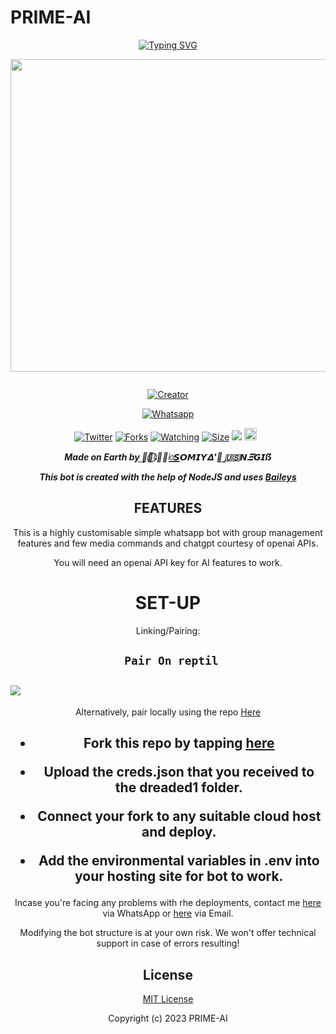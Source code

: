 # PRIME-AI
<div align="center">
<a href="https://git.io/typing-svg"><img src="https://readme-typing-svg.demolab.com?font=Black+Ops+One&size=50&pause=1000&color=1BAFBAFF&center=true&width=910&height=100&lines=PRIME-AI;WHATSAPP+BOT;CREATED+BY+DARK_INTENT" alt="Typing SVG" /></a>
  </p>
  
<p align="center">
<img src="https://telegra.ph/file/249815a9c49ee31be4d92.jpg" width="650" height="500"/>
</p>
<p align="center">
  <a href="#"><img src="http://readme-typing-svg.herokuapp.com?color=d1fa02&center=true&vCenter=true&multiline=false&lines=PRIME-AI+WHATSAPP+BOT" alt="">
</p>
<p align="center">
<a href="#"><img title="Creator" src="https://img.shields.io/badge/Creator-SOMIYA_NEGI-red.svg?style=for-the-badge&logo=github"></a>
</p>
<p align="center">
<a href="'https://wa.me/254102074064yoh+ا۬͢𝆺𝅥⃝🏴‍☠️𝄄꯭𝙎𝙊𝙈𝙄𝙔𝝙'᭄͢ 🇺🇸𝙉𝜩‌𝙂𝙄ẞ +nishow+venye+nitadeploy+drex-ai'"><img title="Whatsapp" src="'https://wa.me/254740782927yoh+ا۬͢𝆺𝅥⃝🏴‍☠️𝄄꯭𝙎𝙊𝙈𝙄𝙔𝝙'᭄͢ 🇺🇸𝙉𝜩‌𝙂𝙄ẞ⸼ +nishow+venye+nitadeploy+prime-ai'?color=green&style=flat-square"></a>
  
<a href="https://wa.me/254102074064yoh+ا۬͢𝆺𝅥⃝🏴‍☠️𝄄꯭𝙎𝙊𝙈𝙄𝙔𝝙'᭄͢ 🇺🇸𝙉𝜩‌𝙂𝙄ẞ⸼"><img title="Twitter" src="https://x.com/NSirm5?s=09?color=black&style=flat-square"></a>
<a href="https://github.com/mickeynagasaki12/prime-ai/network/members"><img title="Forks" src="https://img.shields.io/github/fork/mickeynagasaki12/prime-ai?color=yellow&style=flat-square"></a>
<a href="https://github.com/owlai01/prime-ai/watchers"><img title="Watching" src="https://img.shields.io/github/watchers/mickeynagasaki12/prime-ai?label=Watchers&color=red&style=flat-square"></a>
<a href="https://github.com/mickeynagasaki12/prime-ai/"><img title="Size" src="https://img.shields.io/github/repo-size/AlipBot/Api-Alpis?style=flat-square&color=darkred"></a>
<a href="https://hits.seeyoufarm.com"><img src="https://hits.seeyoufarm.com/api/count/incr/badge.svg?url=https://github.com/owlai01/Owl-Ai/%2Fhit-counter&count_bg=%2379C83D&title_bg=%23555555&icon=probot.svg&icon_color=%2304FF00&title=hits&edge_flat=false"/></a>
<a href="https://github.com/owlai01/drex-ai/graphs/commit-activity"><img height="20" src="https://img.shields.io/badge/Maintained-No-red.svg"></a>&nbsp;&nbsp;
</p>


***Made on Earth by ا۬͢𝆺𝅥⃝🏴‍☠️𝄄꯭𝙎𝙊𝙈𝙄𝙔𝝙'᭄͢ 🇺🇸𝙉𝜩‌𝙂𝙄ẞ***


***This bot is created with the help of NodeJS and uses [Baileys](https://github.com/adiwajshing/Baileys)***

## FEATURES
This is a highly customisable simple whatsapp bot with group management features and few media commands and chatgpt courtesy of openai APIs.

You will need an openai API key for AI features to work.

# SET-UP

Linking/Pairing:


## ` Pair On reptil`
<h2 align="left">  <a href="https://replit.com/@mickeynagasaki1/Pairing-prime?v=1"><img src="https://repl.it/badge/github/quiec/whatsasena" />
</a>
</h2>

Alternatively, pair locally using the repo [Here](https://github.com/Fortunatusmokaya/DREADED-PAIRING)

    
<h2 align="center">   



    
<h2 align="center">   

- Fork this repo by tapping  [here](https://github.com/mickeynagasaki12/prime-ai/fork)


- Upload the creds.json that you received to the dreaded1 folder.

- Connect your fork to any suitable cloud host and deploy.

- Add the environmental variables in .env into your hosting site for bot to work.
</h2>
 
     

    
 



Incase you're facing any problems with rhe deployments, contact me  [here](https://wa.me/254740782927) via WhatsApp or [here](mickeynagasaki12@gmail.com) via Email.

Modifying the bot structure is at your own risk. We won't offer technical support in case of errors resulting!


## License

[MIT License](https://https://github.com/mickeynagasaki12/Cprime-ai/blob/main/LICENSE)

Copyright (c) 2023 PRIME-AI

